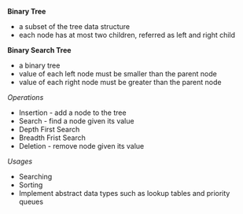 **Binary Tree**

- a subset of the tree data structure
- each node has at most two children, referred as left and right child

**Binary Search Tree**

- a binary tree
- value of each left node must be smaller than the parent node
- value of each right node must be greater than the parent node

_Operations_

- Insertion - add a node to the tree
- Search - find a node given its value
- Depth First Search
- Breadth Frist Search
- Deletion - remove node given its value

_Usages_

- Searching
- Sorting
- Implement abstract data types such as lookup tables and priority queues
